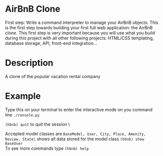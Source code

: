 # AirBnB Clone
First step: Write a command interpreter to manage your AirBnB objects.
This is the first step towards building your first full web application: the AirBnB clone. This first step is very important because you will use what you build during this project with all other following projects: HTML/CSS templating, database storage, API, front-end integration…

# Description
A clone of the popular vacation rental company

# Example
Type this on your terminal to enter the interactive mode on you command line
`./console.py`

`(hbnb) quit` to quit the session \

Accepted model classes are `BaseModel, User, City, Place, Amenity, Review, State\` 
shows all data stored for the model class `(hbnb) show BaseUser` \
To see more commands type `(hbnb) help`